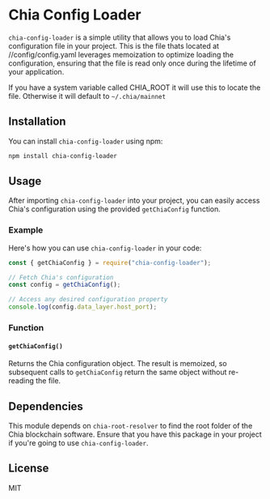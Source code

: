 # Chia Config Loader

`chia-config-loader` is a simple utility that allows you to load Chia's configuration file in your project. This is the file thats located at /<your-chia-root>/config/config.yaml leverages memoization to optimize loading the configuration, ensuring that the file is read only once during the lifetime of your application.

If you have a system variable called CHIA_ROOT it will use this to locate the file. Otherwise it will default to `~/.chia/mainnet`

## Installation

You can install `chia-config-loader` using npm:

```bash
npm install chia-config-loader
```

## Usage

After importing `chia-config-loader` into your project, you can easily access Chia's configuration using the provided `getChiaConfig` function.

### Example

Here's how you can use `chia-config-loader` in your code:

```javascript
const { getChiaConfig } = require("chia-config-loader");

// Fetch Chia's configuration
const config = getChiaConfig();

// Access any desired configuration property
console.log(config.data_layer.host_port);
```

### Function

#### `getChiaConfig()`

Returns the Chia configuration object. The result is memoized, so subsequent calls to `getChiaConfig` return the same object without re-reading the file.

## Dependencies

This module depends on `chia-root-resolver` to find the root folder of the Chia blockchain software. Ensure that you have this package in your project if you're going to use `chia-config-loader`.

## License

MIT